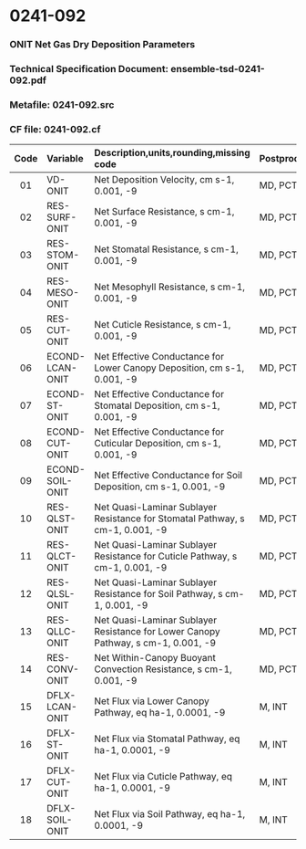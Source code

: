 # 0241-092
### ONIT Net Gas Dry Deposition Parameters
### Technical Specification Document: ensemble-tsd-0241-092.pdf
### Metafile: 0241-092.src
### CF file: 0241-092.cf
|Code|Variable|Description,units,rounding,missing code|Postprocessing|
|:-:|:-|:-|:-|
|01|VD-ONIT|Net Deposition Velocity, cm s-1, 0.001, -9|MD, PCT, 50|
|02|RES-SURF-ONIT|Net Surface Resistance, s cm-1, 0.001, -9|MD, PCT, 50|
|03|RES-STOM-ONIT|Net Stomatal Resistance, s cm-1, 0.001, -9|MD, PCT, 50|
|04|RES-MESO-ONIT|Net Mesophyll Resistance, s cm-1, 0.001, -9|MD, PCT, 50|
|05|RES-CUT-ONIT|Net Cuticle Resistance, s cm-1, 0.001, -9|MD, PCT, 50|
|06|ECOND-LCAN-ONIT|Net Effective Conductance for Lower Canopy Deposition, cm s-1, 0.001, -9|MD, PCT, 50|
|07|ECOND-ST-ONIT|Net Effective Conductance for Stomatal Deposition, cm s-1, 0.001, -9|MD, PCT, 50|
|08|ECOND-CUT-ONIT|Net Effective Conductance for Cuticular Deposition, cm s-1, 0.001, -9|MD, PCT, 50|
|09|ECOND-SOIL-ONIT|Net Effective Conductance for Soil Deposition, cm s-1, 0.001, -9|MD, PCT, 50|
|10|RES-QLST-ONIT|Net Quasi-Laminar Sublayer Resistance for Stomatal Pathway, s cm-1, 0.001, -9|MD, PCT, 50|
|11|RES-QLCT-ONIT|Net Quasi-Laminar Sublayer Resistance for Cuticle Pathway, s cm-1, 0.001, -9|MD, PCT, 50|
|12|RES-QLSL-ONIT|Net Quasi-Laminar Sublayer Resistance for Soil  Pathway, s cm-1, 0.001, -9|MD, PCT, 50|
|13|RES-QLLC-ONIT|Net Quasi-Laminar Sublayer Resistance for Lower Canopy Pathway, s cm-1, 0.001, -9|MD, PCT, 50|
|14|RES-CONV-ONIT|Net Within-Canopy Buoyant Convection Resistance, s cm-1, 0.001, -9|MD, PCT, 50|
|15|DFLX-LCAN-ONIT|Net Flux via Lower Canopy Pathway, eq ha-1, 0.0001, -9|M, INT|
|16|DFLX-ST-ONIT|Net Flux via Stomatal Pathway, eq ha-1, 0.0001, -9|M, INT|
|17|DFLX-CUT-ONIT|Net Flux via Cuticle Pathway, eq ha-1, 0.0001, -9|M, INT|
|18|DFLX-SOIL-ONIT|Net Flux via Soil Pathway, eq ha-1, 0.0001, -9|M, INT|
